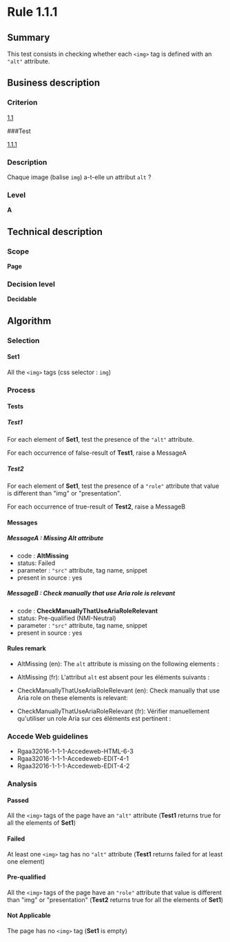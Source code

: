 # Rule 1.1.1

## Summary

This test consists in checking whether each `<img>` tag is defined with an `"alt"` attribute.

## Business description

### Criterion

[1.1](http://references.modernisation.gouv.fr/rgaa/criteres.html#crit-1-1)

###Test

[1.1.1](http://references.modernisation.gouv.fr/rgaa/criteres.html#test-1-1-1)

### Description

Chaque image (balise `img`) a-t-elle un attribut `alt` ?

### Level

**A**

## Technical description

### Scope

**Page**

### Decision level

**Decidable**

## Algorithm

### Selection

#### Set1

All the `<img>` tags (css selector : `img`)

### Process

#### Tests

##### Test1

For each element of **Set1**, test the presence of the `"alt"` attribute.

For each occurrence of false-result of **Test1**, raise a MessageA

##### Test2

For each element of **Set1**, test the presence of a `"role"` attribute that value is different than "img" or "presentation".

For each occurrence of true-result of **Test2**, raise a MessageB

#### Messages

##### MessageA : Missing Alt attribute

-    code : **AltMissing** 
-    status: Failed
-    parameter : `"src"` attribute, tag name, snippet
-    present in source : yes

##### MessageB : Check manually that use Aria role is relevant

-    code : **CheckManuallyThatUseAriaRoleRelevant** 
-    status: Pre-qualified (NMI-Neutral)
-    parameter : `"src"` attribute, tag name, snippet
-    present in source : yes

#### Rules remark

 * AltMissing (en): The <code>alt</code> attribute is missing on the following elements :
 * AltMissing (fr): L&#39;attribut <code>alt</code> est absent pour les &eacute;l&eacute;ments suivants : 

 * CheckManuallyThatUseAriaRoleRelevant (en): Check manually that use Aria role on these elements is relevant:
 * CheckManuallyThatUseAriaRoleRelevant (fr): V&eacute;rifier manuellement qu'utiliser un role Aria sur ces &eacute;l&eacute;ments est pertinent :

### Accede Web guidelines

 * Rgaa32016-1-1-1-Accedeweb-HTML-6-3
 * Rgaa32016-1-1-1-Accedeweb-EDIT-4-1
 * Rgaa32016-1-1-1-Accedeweb-EDIT-4-2

### Analysis

#### Passed

All the `<img>` tags of the page have an `"alt"` attribute (**Test1** returns true for all the elements of **Set1**)

#### Failed

At least one `<img>` tag has no `"alt"` attribute (**Test1** returns failed for at least one element)

#### Pre-qualified

All the `<img>` tags of the page have an `"role"` attribute that value is different than "img" or "presentation" (**Test2** returns true for all the elements of **Set1**)

#### Not Applicable

The page has no `<img>` tag (**Set1** is empty)
